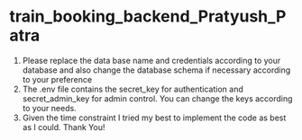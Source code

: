 # train_booking_backend_Pratyush_Patra
1. Please replace the data base name and credentials according to your database and also change the database schema if necessary according to your preference
2. The .env file contains the secret_key for authentication and secret_admin_key for admin control. You can change the keys according to your needs.
3. Given the time constraint I tried my best to implement the code as best as I could. Thank You!
